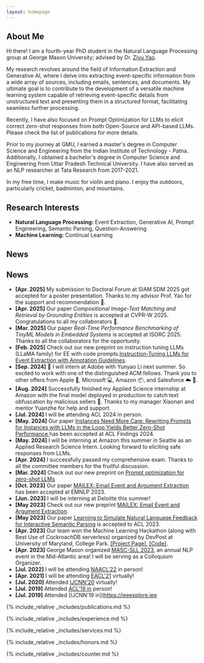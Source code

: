 ```yaml
---
layout: homepage
---
```


## About Me

Hi there!
I am a fourth-year PhD student in the Natural Language Processing group at George Mason University; advised by Dr. [Ziyu Yao](https://ziyuyao.org/). 

My research revolves around the field of Information Extraction and Generative AI, where I delve into extracting event-specific information from a wide array of sources, including emails, sentences, and documents. My ultimate goal is to contribute to the development of a versatile machine learning system capable of retrieving event-specific details from unstructured text and presenting them in a structured format, facilitating seamless further processing.

Recently, I have also focused on Prompt Optimization for LLMs to elicit correct zero-shot responses from both Open-Source and API-based LLMs. Please check the list of publications for more details.

Prior to my journey at GMU, I earned a master's degree in Computer Science and Engineering from the Indian Institute of Technology - Patna. Additionally, I obtained a bachelor's degree in Computer Science and Engineering from Uttar Pradesh Technical University. I have also served as an NLP researcher at Tata Research from 2017-2021.

In my free time, I make music for violin and piano. I enjoy the outdoors, particularly cricket, badminton, and mountains.

## Research Interests

- **Natural Language Processing:** Event Extraction, Generative AI, Prompt Engineering, Semantic Parsing, Question-Answering
- **Machine Learning:** Continual Learning

## News

## News
- **[Apr. 2025]** My submission to Doctoral Forum at SIAM SDM 2025 got accepted for a poster presentation. Thanks to my advisor Prof. Yao for the support and recommendation 🙏. 
- **[Apr. 2025]** Our paper *Compositional Image-Text Matching and Retrieval by Grounding Entities* is accepted at CVPR-W 2025. Congratulations to all my collaborators 🎉. 
- **[Mar. 2025]** Our paper *Real-Time Performance Benchmarking of TinyML Models in Embedded Systems* is accepted at ISORC 2025. Thanks to all the collaborators for the opportunity.
- **[Feb. 2025]** Check out our new preprint on instruction tuning LLMs (LLaMA family) for EE with code prompts.[Instruction-Tuning LLMs for Event Extraction with Annotation Guidelines](https://arxiv.org/abs/2502.16377).
- **[Sep. 2024]** 🎉 I will intern at Adobe with Yunyao Li next summer. So excited to work with one of the distinguished ACM fellows. Thank you to other offers from Apple 🍎, Microsoft 💻, Amazon 📦, and Salesforce ☁️ 🙏.
- **[Aug. 2024]** Successfully finished my Applied Science internship at Amazon with the final model deployed in production to catch text obfuscation by malicious sellers 🎉. Thanks to my manager Xiaonan and mentor Yuanzhe for help and support.
- **[Jul. 2024]** I will be attending ACL 2024 in person.
- **[May. 2024]** Our paper [Instances Need More Care: Rewriting Prompts for Instances with LLMs in the Loop Yields Better Zero-Shot Performance
](https://arxiv.org/abs/2310.02107) has been accepted at ACL Findings 2024.
- **[May. 2024]** I will be interning at Amazon this summer in Seattle as an Applied Research Science Intern. Looking forward to eliciting safe responses from LLMs.
- **[Apr. 2024]** I successfully passed my comprehensive exam. Thanks to all the committee members for the fruitful discussion.
- **[Mar. 2024]** Check out our new preprint on [Prompt optimization for zero-shot LLMs ](https://arxiv.org/pdf/2310.02107.pdf)
- **[Oct. 2023]** Our paper [MAILEX: Email Event and Argument Extraction](https://arxiv.org/abs/2305.13469) has been accepted at EMNLP 2023.
- **[Jun. 2023]** I will be interning at Deloitte this summer!
- **[May 2023]** Check out our new preprint [MAILEX: Email Event and Argument Extraction](https://arxiv.org/abs/2305.13469).
- **[May 2023]** Our paper [Learning to Simulate Natural Language Feedback for Interactive Semantic Parsing](https://arxiv.org/pdf/2305.08195.pdf)  is accepted to ACL 2023.
- **[Apr. 2023]** Our team won the Machine Learning Hackathon (along with Best Use of CockroachDB serverless)  organized by DevPost at University of Maryland, College Park. [[Project Page]](https://devpost.com/software/bittales), [[Code]](https://github.com/janitbidhan/bittales).
- **[Apr. 2023]** George Mason organized [MASC-SLL 2023](https://www.mascsll.org/), an annual NLP event in the Mid-Atlantic area! I will be serving as a Colloquium Organizer.
- **[Jul. 2022]** I will be attending [NAACL'22](https://2022.naacl.org/) in person!
- **[Apr. 2021]** I will be attending [EACL'21](https://2021.eacl.org/) virtually!
- **[Jul. 2020]** Attended [IJCNN'20](https://ieeexplore.ieee.org/xpl/conhome/9200848/proceeding) virtually!
- **[Jul. 2019]** Attended [ACL'19 in](https://acl2019.org/EN/index.xhtml.html) person!
- **[Jul. 2019]** Attended [IJCNN'19 in](https://ieeexplore.iee


{% include_relative _includes/publications.md %}


{% include_relative _includes/experience.md %}


{% include_relative _includes/services.md %}


{% include_relative _includes/honors.md %}


{% include_relative _includes/counter.md %}
